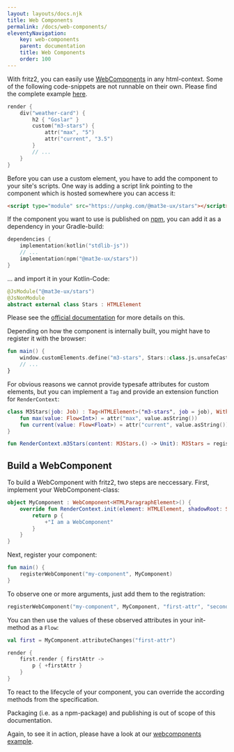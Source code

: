 ```yaml
---
layout: layouts/docs.njk
title: Web Components
permalink: /docs/web-components/
eleventyNavigation:
    key: web-components
    parent: documentation
    title: Web Components
    order: 100
---
```


With fritz2, you can easily use [WebComponents](https://webcomponents.org) in any html-context. 
Some of the following code-snippets are not runnable on their own. Please find the complete example 
[here](https://examples.fritz2.dev/webcomponent/build/distributions/index.html).

```kotlin
render {
    div("weather-card") {
        h2 { "Goslar" }
        custom("m3-stars") {
            attr("max", "5")
            attr("current", "3.5")
        }
        // ...
    }
}
```

Before you can use a custom element, you have to add the component to your site's scripts.
One way is adding a script link pointing to the component which is hosted somewhere you can access it:
```html
<script type="module" src="https://unpkg.com/@mat3e-ux/stars"></script>
```

If the component you want to use is published on [npm](https://www.npmjs.com/), you can add it as a dependency in your Gradle-build:

```kotlin
dependencies {
    implementation(kotlin("stdlib-js"))
    // ...
    implementation(npm("@mat3e-ux/stars"))
}
```

... and import it in your Kotlin-Code:

```kotlin
@JsModule("@mat3e-ux/stars")
@JsNonModule
abstract external class Stars : HTMLElement
```

Please see the [official documentation](https://kotlinlang.org/docs/js-modules.html#apply-jsmodule-to-packages) for more details on this.

Depending on how the component is internally built, you might have to register it with the browser:

```kotlin
fun main() {
    window.customElements.define("m3-stars", Stars::class.js.unsafeCast<() -> dynamic>())
    // ...
}
```

For obvious reasons we cannot provide typesafe attributes for custom elements, but you can implement a `Tag` and provide an extension function for `RenderContext`:

```kotlin
class M3Stars(job: Job) : Tag<HTMLElement>("m3-stars", job = job), WithText<HTMLElement> {
    fun max(value: Flow<Int>) = attr("max", value.asString())
    fun current(value: Flow<Float>) = attr("current", value.asString())
}

fun RenderContext.m3Stars(content: M3Stars.() -> Unit): M3Stars = register(M3Stars(job), content)
```

## Build a WebComponent

To build a WebComponent with fritz2, two steps are neccessary. First, implement your WebComponent-class: 

```kotlin
object MyComponent : WebComponent<HTMLParagraphElement>() {
    override fun RenderContext.init(element: HTMLElement, shadowRoot: ShadowRoot): HtmlTag<HTMLParagraphElement> {
        return p {
            +"I am a WebComponent"
        }
    }
}
```

Next, register your component:

```kotlin
fun main() {
    registerWebComponent("my-component", MyComponent)
}
```

To observe one or more arguments, just add them to the registration:

```kotlin
registerWebComponent("my-component", MyComponent, "first-attr", "second-attr")
```

You can then use the values of these observed attributes in your init-method as a `Flow`:

```kotlin
val first = MyComponent.attributeChanges("first-attr")

render {
    first.render { firstAttr ->
        p { +firstAttr }
    }
}
```

To react to the lifecycle of your component, you can override the according methods from the specification.

Packaging (i.e. as a npm-package) and publishing is out of scope of this documentation.

Again, to see it in action, please have a look at our [webcomponents example](https://examples.fritz2.dev/webcomponent/build/distributions/index.html).

